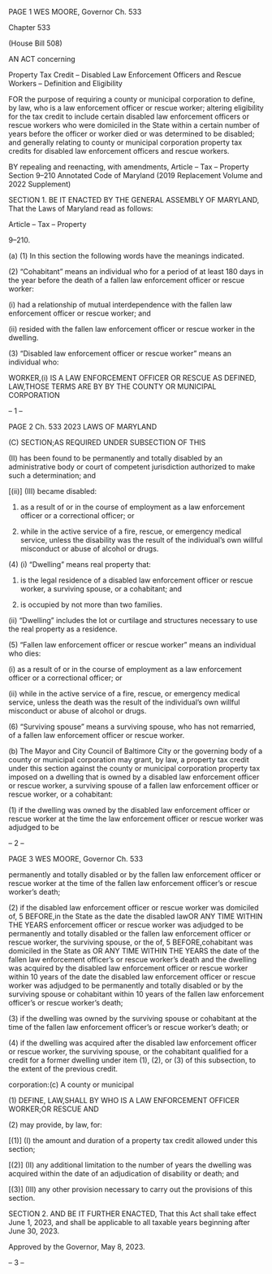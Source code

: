 PAGE 1
WES MOORE, Governor Ch. 533

Chapter 533

(House Bill 508)

AN ACT concerning

Property Tax Credit – Disabled Law Enforcement Officers and Rescue Workers
– Definition and Eligibility

FOR the purpose of requiring a county or municipal corporation to define, by law, who is a
law enforcement officer or rescue worker; altering eligibility for the tax credit to
include certain disabled law enforcement officers or rescue workers who were
domiciled in the State within a certain number of years before the officer or worker
died or was determined to be disabled; and generally relating to county or municipal
corporation property tax credits for disabled law enforcement officers and rescue
workers.

BY repealing and reenacting, with amendments,
Article – Tax – Property
Section 9–210
Annotated Code of Maryland
(2019 Replacement Volume and 2022 Supplement)

SECTION 1. BE IT ENACTED BY THE GENERAL ASSEMBLY OF MARYLAND,
That the Laws of Maryland read as follows:

Article – Tax – Property

9–210.

(a) (1) In this section the following words have the meanings indicated.

(2) “Cohabitant” means an individual who for a period of at least 180 days
in the year before the death of a fallen law enforcement officer or rescue worker:

(i) had a relationship of mutual interdependence with the fallen law
enforcement officer or rescue worker; and

(ii) resided with the fallen law enforcement officer or rescue worker
in the dwelling.

(3) “Disabled law enforcement officer or rescue worker” means an
individual who:

WORKER,(i) IS A LAW ENFORCEMENT OFFICER OR RESCUE AS
DEFINED, LAW,THOSE TERMS ARE BY BY THE COUNTY OR MUNICIPAL CORPORATION

– 1 –

PAGE 2
Ch. 533 2023 LAWS OF MARYLAND

(C) SECTION;AS REQUIRED UNDER SUBSECTION OF THIS

(II) has been found to be permanently and totally disabled by an
administrative body or court of competent jurisdiction authorized to make such a
determination; and

[(ii)] (III) became disabled:

1. as a result of or in the course of employment as a law
enforcement officer or a correctional officer; or

2. while in the active service of a fire, rescue, or emergency
medical service, unless the disability was the result of the individual’s own willful
misconduct or abuse of alcohol or drugs.

(4) (i) “Dwelling” means real property that:

1. is the legal residence of a disabled law enforcement officer
or rescue worker, a surviving spouse, or a cohabitant; and

2. is occupied by not more than two families.

(ii) “Dwelling” includes the lot or curtilage and structures necessary
to use the real property as a residence.

(5) “Fallen law enforcement officer or rescue worker” means an individual
who dies:

(i) as a result of or in the course of employment as a law enforcement
officer or a correctional officer; or

(ii) while in the active service of a fire, rescue, or emergency medical
service, unless the death was the result of the individual’s own willful misconduct or abuse
of alcohol or drugs.

(6) “Surviving spouse” means a surviving spouse, who has not remarried,
of a fallen law enforcement officer or rescue worker.

(b) The Mayor and City Council of Baltimore City or the governing body of a
county or municipal corporation may grant, by law, a property tax credit under this section
against the county or municipal corporation property tax imposed on a dwelling that is
owned by a disabled law enforcement officer or rescue worker, a surviving spouse of a fallen
law enforcement officer or rescue worker, or a cohabitant:

(1) if the dwelling was owned by the disabled law enforcement officer or
rescue worker at the time the law enforcement officer or rescue worker was adjudged to be

– 2 –

PAGE 3
WES MOORE, Governor Ch. 533

permanently and totally disabled or by the fallen law enforcement officer or rescue worker
at the time of the fallen law enforcement officer’s or rescue worker’s death;

(2) if the disabled law enforcement officer or rescue worker was domiciled
of, 5 BEFORE,in the State as the date the disabled lawOR ANY TIME WITHIN THE YEARS
enforcement officer or rescue worker was adjudged to be permanently and totally disabled
or the fallen law enforcement officer or rescue worker, the surviving spouse, or the
of, 5 BEFORE,cohabitant was domiciled in the State as OR ANY TIME WITHIN THE YEARS
the date of the fallen law enforcement officer’s or rescue worker’s death and the dwelling
was acquired by the disabled law enforcement officer or rescue worker within 10 years of
the date the disabled law enforcement officer or rescue worker was adjudged to be
permanently and totally disabled or by the surviving spouse or cohabitant within 10 years
of the fallen law enforcement officer’s or rescue worker’s death;

(3) if the dwelling was owned by the surviving spouse or cohabitant at the
time of the fallen law enforcement officer’s or rescue worker’s death; or

(4) if the dwelling was acquired after the disabled law enforcement officer
or rescue worker, the surviving spouse, or the cohabitant qualified for a credit for a former
dwelling under item (1), (2), or (3) of this subsection, to the extent of the previous credit.

corporation:(c) A county or municipal

(1) DEFINE, LAW,SHALL BY WHO IS A LAW ENFORCEMENT OFFICER
WORKER;OR RESCUE AND

(2) may provide, by law, for:

[(1)] (I) the amount and duration of a property tax credit allowed under
this section;

[(2)] (II) any additional limitation to the number of years the dwelling was
acquired within the date of an adjudication of disability or death; and

[(3)] (III) any other provision necessary to carry out the provisions of this
section.

SECTION 2. AND BE IT FURTHER ENACTED, That this Act shall take effect June
1, 2023, and shall be applicable to all taxable years beginning after June 30, 2023.

Approved by the Governor, May 8, 2023.

– 3 –